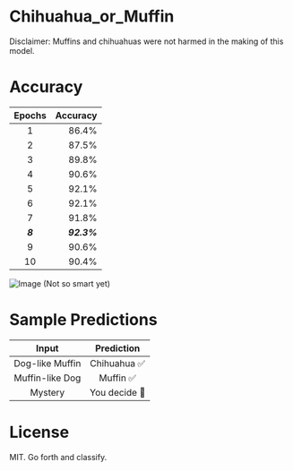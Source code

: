 # Chihuahua_or_Muffin
Disclaimer: Muffins and chihuahuas were not harmed in the making of this model.

# Accuracy
| Epochs | Accuracy |
|:------:|---------:|
| 1      | 86.4%    |
| 2      | 87.5%    |
| 3      | 89.8%    |
| 4      | 90.6%    |
| 5      | 92.1%    |
| 6      | 92.1%    |
| 7      | 91.8%    |
| _**8**_      | _**92.3%**_    |
| 9      | 90.6%    |
| 10     | 90.4%    |

![Image](https://github.com/user-attachments/assets/c45d2ac3-8eee-467d-beea-6b8475c299f5)
(Not so smart yet)

# Sample Predictions
|       Input     |   Prediction  |
|:---------------:|:-------------:|
| Dog-like Muffin | Chihuahua ✅  |
| Muffin-like Dog | Muffin ✅     |
| Mystery         | You decide 🤯 |

# License
MIT. Go forth and classify.
